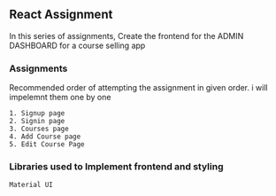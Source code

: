 ## React Assignment

In this series of assignments,
Create the frontend for the ADMIN DASHBOARD for a course selling app

### Assignments

Recommended order of attempting the assignment in given order. i will impelemnt them one
by one

    1. Signup page
    2. Signin page
    3. Courses page
    4. Add Course page
    5. Edit Course Page

### Libraries used to Implement frontend and styling

    Material UI
